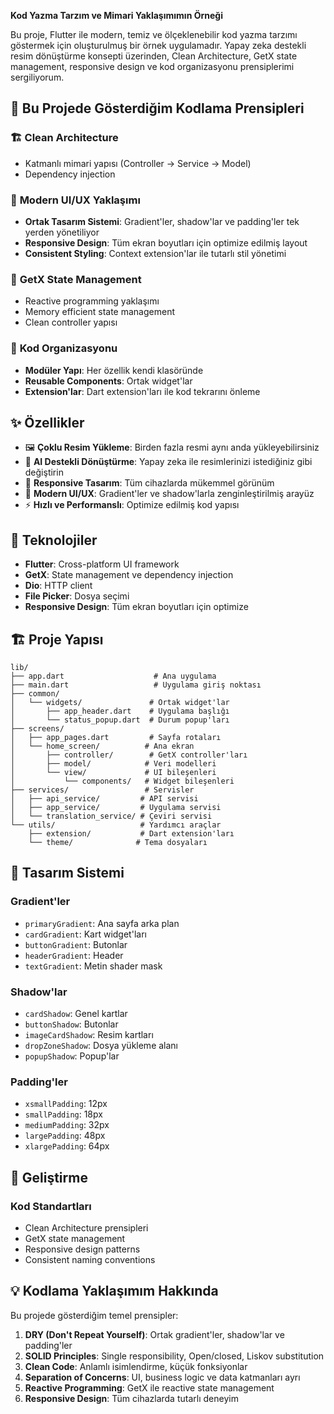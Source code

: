 
**Kod Yazma Tarzım ve Mimari Yaklaşımımın Örneği**

Bu proje, Flutter ile modern, temiz ve ölçeklenebilir kod yazma tarzımı göstermek için oluşturulmuş bir örnek uygulamadır. Yapay zeka destekli resim dönüştürme konsepti üzerinden, Clean Architecture, GetX state management, responsive design ve kod organizasyonu prensiplerimi sergiliyorum.

## 🎯 Bu Projede Gösterdiğim Kodlama Prensipleri

### 🏗️ **Clean Architecture**
- Katmanlı mimari yapısı (Controller → Service → Model)
- Dependency injection

### 🎨 **Modern UI/UX Yaklaşımı**
- **Ortak Tasarım Sistemi**: Gradient'ler, shadow'lar ve padding'ler tek yerden yönetiliyor
- **Responsive Design**: Tüm ekran boyutları için optimize edilmiş layout
- **Consistent Styling**: Context extension'lar ile tutarlı stil yönetimi

### 📱 **GetX State Management**
- Reactive programming yaklaşımı
- Memory efficient state management
- Clean controller yapısı

### 🔧 **Kod Organizasyonu**
- **Modüler Yapı**: Her özellik kendi klasöründe
- **Reusable Components**: Ortak widget'lar
- **Extension'lar**: Dart extension'ları ile kod tekrarını önleme

## ✨ Özellikler

- 🖼️ **Çoklu Resim Yükleme**: Birden fazla resmi aynı anda yükleyebilirsiniz
- 🤖 **AI Destekli Dönüştürme**: Yapay zeka ile resimlerinizi istediğiniz gibi değiştirin
- 📱 **Responsive Tasarım**: Tüm cihazlarda mükemmel görünüm
- 🎨 **Modern UI/UX**: Gradient'ler ve shadow'larla zenginleştirilmiş arayüz
- ⚡ **Hızlı ve Performanslı**: Optimize edilmiş kod yapısı

## 🚀 Teknolojiler

- **Flutter**: Cross-platform UI framework
- **GetX**: State management ve dependency injection
- **Dio**: HTTP client
- **File Picker**: Dosya seçimi
- **Responsive Design**: Tüm ekran boyutları için optimize

## 🏗️ Proje Yapısı

```
lib/
├── app.dart                    # Ana uygulama
├── main.dart                   # Uygulama giriş noktası
├── common/
│   └── widgets/               # Ortak widget'lar
│       ├── app_header.dart    # Uygulama başlığı
│       └── status_popup.dart  # Durum popup'ları
├── screens/
│   ├── app_pages.dart         # Sayfa rotaları
│   └── home_screen/          # Ana ekran
│       ├── controller/        # GetX controller'ları
│       ├── model/            # Veri modelleri
│       └── view/             # UI bileşenleri
│           └── components/   # Widget bileşenleri
├── services/                 # Servisler
│   ├── api_service/         # API servisi
│   ├── app_service/         # Uygulama servisi
│   └── translation_service/ # Çeviri servisi
└── utils/                   # Yardımcı araçlar
    ├── extension/           # Dart extension'ları
    └── theme/              # Tema dosyaları
```

## 🎨 Tasarım Sistemi

### Gradient'ler
- `primaryGradient`: Ana sayfa arka plan
- `cardGradient`: Kart widget'ları
- `buttonGradient`: Butonlar
- `headerGradient`: Header
- `textGradient`: Metin shader mask

### Shadow'lar
- `cardShadow`: Genel kartlar
- `buttonShadow`: Butonlar
- `imageCardShadow`: Resim kartları
- `dropZoneShadow`: Dosya yükleme alanı
- `popupShadow`: Popup'lar

### Padding'ler
- `xsmallPadding`: 12px
- `smallPadding`: 18px
- `mediumPadding`: 32px
- `largePadding`: 48px
- `xlargePadding`: 64px

## 🔧 Geliştirme

### Kod Standartları
- Clean Architecture prensipleri
- GetX state management
- Responsive design patterns
- Consistent naming conventions

## 💡 Kodlama Yaklaşımım Hakkında

Bu projede gösterdiğim temel prensipler:

1. **DRY (Don't Repeat Yourself)**: Ortak gradient'ler, shadow'lar ve padding'ler
2. **SOLID Principles**: Single responsibility, Open/closed, Liskov substitution
3. **Clean Code**: Anlamlı isimlendirme, küçük fonksiyonlar
4. **Separation of Concerns**: UI, business logic ve data katmanları ayrı
5. **Reactive Programming**: GetX ile reactive state management
6. **Responsive Design**: Tüm cihazlarda tutarlı deneyim
